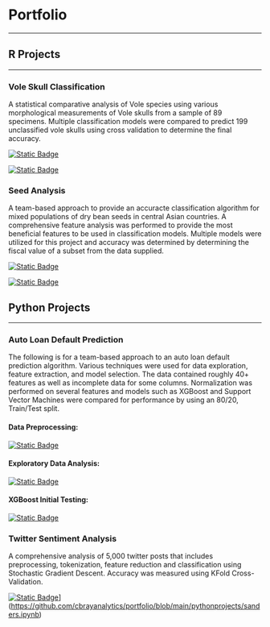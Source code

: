 # Portfolio

---

## R Projects

---

### Vole Skull Classification

A statistical comparative analysis of Vole species using various morphological measurements of Vole skulls from a sample of 89 specimens. Multiple classification models were compared to predict 199 unclassified vole skulls using cross validation to determine the final accuracy.  

[![Static Badge](https://img.shields.io/badge/R_Document-grey?logo=r&labelColor=%23276DC3)](R%20Projects/Project_1.Bray.html)

[![Static Badge](https://img.shields.io/badge/Code-grey?logo=GitHub&labelColor=%23181717)](https://github.com/cbrayanalytics/portfolio/blob/main/R%20Projects/Project_1.Bray.Rmd)


### Seed Analysis

A team-based approach to provide an accuracte classification algorithm for mixed populations of dry bean seeds in central Asian countries. A comprehensive feature analysis was performed to provide the most beneficial features to be used in classification models. Multiple models were utilized for this project and accuracy was determined by determining the fiscal value of a subset from the data supplied. 


[![Static Badge](https://img.shields.io/badge/R_Document-grey?logo=r&labelColor=%23276DC3)](R%20Projects/FinalProject.html)

[![Static Badge](https://img.shields.io/badge/Code-grey?logo=GitHub&labelColor=%23181717)](https://github.com/cbrayanalytics/portfolio/blob/main/R%20Projects/FinalProject.rmd)




## Python Projects

---


### Auto Loan Default Prediction

The following is for a team-based approach to an auto loan default prediction algorithm. Various techniques were used for data exploration, feature extraction, and model selection. The data contained roughly 40+ features as well as incomplete data for some columns. Normalization was performed on several features and models such as XGBoost and Support Vector Machines were compared for performance by using an 80/20, Train/Test split. 

#### Data Preprocessing:
[![Static Badge](https://img.shields.io/badge/Notebook-grey?logo=Anaconda&logoColor=white&labelColor=%2344A833)](https://github.com/cbrayanalytics/portfolio/blob/main/pythonprojects/data_processing.ipynb)

#### Exploratory Data Analysis:
[![Static Badge](https://img.shields.io/badge/Notebook-grey?logo=Anaconda&logoColor=white&labelColor=%2344A833)](https://github.com/cbrayanalytics/portfolio/blob/main/pythonprojects/EDA.ipynb)

#### XGBoost Initial Testing:
[![Static Badge](https://img.shields.io/badge/Notebook-grey?logo=Anaconda&logoColor=white&labelColor=%2344A833)](https://github.com/cbrayanalytics/portfolio/blob/main/pythonprojects/XGBClassification.ipynb)


### Twitter Sentiment Analysis

A comprehensive analysis of 5,000 twitter posts that includes preprocessing, tokenization, feature reduction and classification using Stochastic Gradient Descent. Accuracy was measured using KFold Cross-Validation.

[![Static Badge](https://img.shields.io/badge/Code-grey?logo=GitHub&labelColor=%23181717)](https://github.com/cbrayanalytics/portfolio/blob/main/R%20Projects/FinalProject.rmd)](https://github.com/cbrayanalytics/portfolio/blob/main/pythonprojects/sanders.ipynb)
